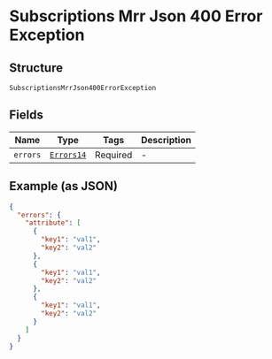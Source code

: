 
# Subscriptions Mrr Json 400 Error Exception

## Structure

`SubscriptionsMrrJson400ErrorException`

## Fields

| Name | Type | Tags | Description |
|  --- | --- | --- | --- |
| `errors` | [`Errors14`](../../doc/models/errors-14.md) | Required | - |

## Example (as JSON)

```json
{
  "errors": {
    "attribute": [
      {
        "key1": "val1",
        "key2": "val2"
      },
      {
        "key1": "val1",
        "key2": "val2"
      },
      {
        "key1": "val1",
        "key2": "val2"
      }
    ]
  }
}
```

